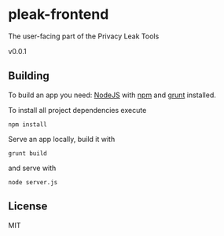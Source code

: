 # pleak-frontend

The user-facing part of the Privacy Leak Tools

v0.0.1

## Building

To build an app you need: [NodeJS](http://nodejs.org) with [npm](https://npmjs.org) and [grunt](http://gruntjs.com) installed.

To install all project dependencies execute

```
npm install
```

Serve an app locally, build it with

```
grunt build
```

and serve with

```
node server.js
```

## License

MIT
